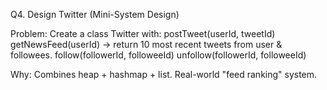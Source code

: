 Q4. Design Twitter (Mini-System Design)

Problem: Create a class Twitter with:
postTweet(userId, tweetId)
getNewsFeed(userId) → return 10 most recent tweets from user & followees.
follow(followerId, followeeId)
unfollow(followerId, followeeId)

Why: Combines heap + hashmap + list. Real-world "feed ranking" system.